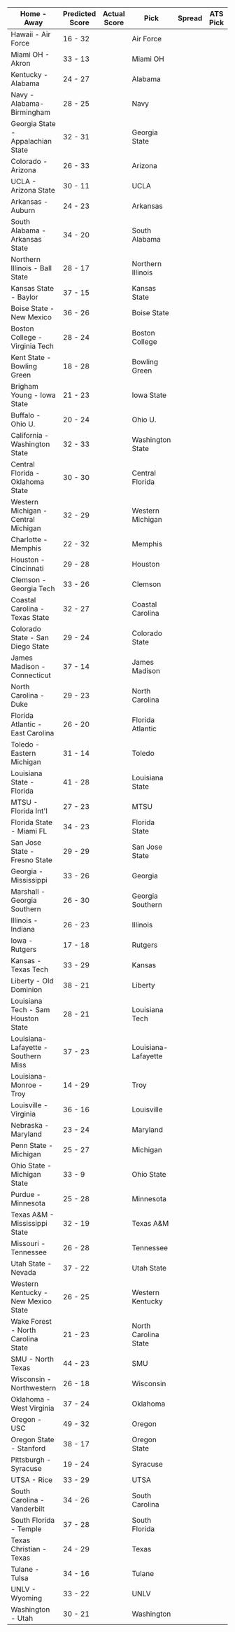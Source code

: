 Home - Away | Predicted Score | Actual Score | Pick | Spread | ATS Pick | O/U | O/U Pick
--- | --- | --- | --- | --- | --- | --- | ---
Hawaii - Air Force | 16 - 32 |  | Air Force |  |  |  | 
Miami OH - Akron | 33 - 13 |  | Miami OH |  |  |  | 
Kentucky - Alabama | 24 - 27 |  | Alabama |  |  |  | 
Navy - Alabama-Birmingham | 28 - 25 |  | Navy |  |  |  | 
Georgia State - Appalachian State | 32 - 31 |  | Georgia State |  |  |  | 
Colorado - Arizona | 26 - 33 |  | Arizona |  |  |  | 
UCLA - Arizona State | 30 - 11 |  | UCLA |  |  |  | 
Arkansas - Auburn | 24 - 23 |  | Arkansas |  |  |  | 
South Alabama - Arkansas State | 34 - 20 |  | South Alabama |  |  |  | 
Northern Illinois - Ball State | 28 - 17 |  | Northern Illinois |  |  |  | 
Kansas State - Baylor | 37 - 15 |  | Kansas State |  |  |  | 
Boise State - New Mexico | 36 - 26 |  | Boise State |  |  |  | 
Boston College - Virginia Tech | 28 - 24 |  | Boston College |  |  |  | 
Kent State - Bowling Green | 18 - 28 |  | Bowling Green |  |  |  | 
Brigham Young - Iowa State | 21 - 23 |  | Iowa State |  |  |  | 
Buffalo - Ohio U. | 20 - 24 |  | Ohio U. |  |  |  | 
California - Washington State | 32 - 33 |  | Washington State |  |  |  | 
Central Florida - Oklahoma State | 30 - 30 |  | Central Florida |  |  |  | 
Western Michigan - Central Michigan | 32 - 29 |  | Western Michigan |  |  |  | 
Charlotte - Memphis | 22 - 32 |  | Memphis |  |  |  | 
Houston - Cincinnati | 29 - 28 |  | Houston |  |  |  | 
Clemson - Georgia Tech | 33 - 26 |  | Clemson |  |  |  | 
Coastal Carolina - Texas State | 32 - 27 |  | Coastal Carolina |  |  |  | 
Colorado State - San Diego State | 29 - 24 |  | Colorado State |  |  |  | 
James Madison - Connecticut | 37 - 14 |  | James Madison |  |  |  | 
North Carolina - Duke | 29 - 23 |  | North Carolina |  |  |  | 
Florida Atlantic - East Carolina | 26 - 20 |  | Florida Atlantic |  |  |  | 
Toledo - Eastern Michigan | 31 - 14 |  | Toledo |  |  |  | 
Louisiana State - Florida | 41 - 28 |  | Louisiana State |  |  |  | 
MTSU - Florida Int'l | 27 - 23 |  | MTSU |  |  |  | 
Florida State - Miami FL | 34 - 23 |  | Florida State |  |  |  | 
San Jose State - Fresno State | 29 - 29 |  | San Jose State |  |  |  | 
Georgia - Mississippi | 33 - 26 |  | Georgia |  |  |  | 
Marshall - Georgia Southern | 26 - 30 |  | Georgia Southern |  |  |  | 
Illinois - Indiana | 26 - 23 |  | Illinois |  |  |  | 
Iowa - Rutgers | 17 - 18 |  | Rutgers |  |  |  | 
Kansas - Texas Tech | 33 - 29 |  | Kansas |  |  |  | 
Liberty - Old Dominion | 38 - 21 |  | Liberty |  |  |  | 
Louisiana Tech - Sam Houston State | 28 - 21 |  | Louisiana Tech |  |  |  | 
Louisiana-Lafayette - Southern Miss | 37 - 23 |  | Louisiana-Lafayette |  |  |  | 
Louisiana-Monroe - Troy | 14 - 29 |  | Troy |  |  |  | 
Louisville - Virginia | 36 - 16 |  | Louisville |  |  |  | 
Nebraska - Maryland | 23 - 24 |  | Maryland |  |  |  | 
Penn State - Michigan | 25 - 27 |  | Michigan |  |  |  | 
Ohio State - Michigan State | 33 - 9 |  | Ohio State |  |  |  | 
Purdue - Minnesota | 25 - 28 |  | Minnesota |  |  |  | 
Texas A&M - Mississippi State | 32 - 19 |  | Texas A&M |  |  |  | 
Missouri - Tennessee | 26 - 28 |  | Tennessee |  |  |  | 
Utah State - Nevada | 37 - 22 |  | Utah State |  |  |  | 
Western Kentucky - New Mexico State | 26 - 25 |  | Western Kentucky |  |  |  | 
Wake Forest - North Carolina State | 21 - 23 |  | North Carolina State |  |  |  | 
SMU - North Texas | 44 - 23 |  | SMU |  |  |  | 
Wisconsin - Northwestern | 26 - 18 |  | Wisconsin |  |  |  | 
Oklahoma - West Virginia | 37 - 24 |  | Oklahoma |  |  |  | 
Oregon - USC | 49 - 32 |  | Oregon |  |  |  | 
Oregon State - Stanford | 38 - 17 |  | Oregon State |  |  |  | 
Pittsburgh - Syracuse | 19 - 24 |  | Syracuse |  |  |  | 
UTSA - Rice | 33 - 29 |  | UTSA |  |  |  | 
South Carolina - Vanderbilt | 34 - 26 |  | South Carolina |  |  |  | 
South Florida - Temple | 37 - 28 |  | South Florida |  |  |  | 
Texas Christian - Texas | 24 - 29 |  | Texas |  |  |  | 
Tulane - Tulsa | 34 - 16 |  | Tulane |  |  |  | 
UNLV - Wyoming | 33 - 22 |  | UNLV |  |  |  | 
Washington - Utah | 30 - 21 |  | Washington |  |  |  | 
